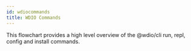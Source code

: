 ```yaml
---
id: wdiocommands
title: WDIO Commands
---
```


This flowchart provides a high level overview of the @wdio/cli run, repl, config and install commands.

<CreateFlowcharts id='wdiocommands' />
